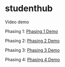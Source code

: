 # studenthub

Video demo

Phasing 1: [Phasing 1 Demo](https://www.youtube.com/watch?v=QWbywkZ6DdU&list=PLaYfQOqAbjRzae-28AcnNB31wlYdcXfz6&index=4)

Phasing 2: [Phasing 2 Demo](https://www.youtube.com/watch?v=LEM30RwscYs&list=PLaYfQOqAbjRzae-28AcnNB31wlYdcXfz6&index=1)

Phasing 3: [Phasing 3 Demo](https://www.youtube.com/watch?v=HyFdKSmYqHE&list=PLaYfQOqAbjRzae-28AcnNB31wlYdcXfz6&index=2)

Phasing 4: [Phasing 4 Demo](https://www.youtube.com/watch?v=qvRZrbEYIHY&list=PLaYfQOqAbjRzae-28AcnNB31wlYdcXfz6&index=3&t=21s)
